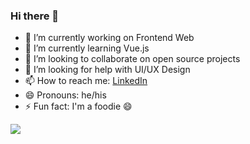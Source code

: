 ### Hi there 👋


- 🔭 I’m currently working on Frontend Web
- 🌱 I’m currently learning Vue.js
- 👯 I’m looking to collaborate on open source projects
- 🤔 I’m looking for help with UI/UX Design
- 📫 How to reach me: [LinkedIn](https://www.linkedin.com/in/maneesh-gupta-nalluru-05840617b/)
- 😄 Pronouns: he/his
- ⚡ Fun fact: I'm a foodie 😄 

<img src="https://github-readme-stats.vercel.app/api?username=ManeeshGuptaNvss&&show_icons=true&title_color=ffffff&icon_color=bb2acf&text_color=daf7dc&bg_color=151515">


